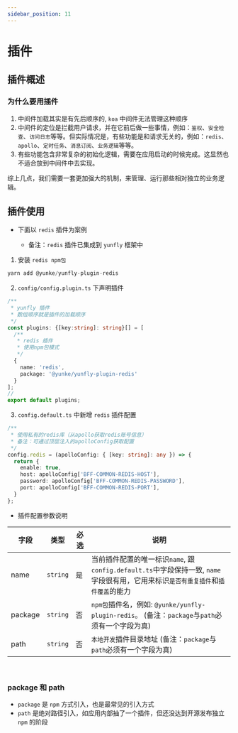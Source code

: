 ```yaml
---
sidebar_position: 11
---
```


# 插件

## 插件概述

### 为什么要用插件

1. 中间件加载其实是有先后顺序的, `koa` 中间件无法管理这种顺序
2. 中间件的定位是拦截用户请求，并在它前后做一些事情，例如：`鉴权`、`安全检查`、`访问日志`等等。但实际情况是，有些功能是和请求无关的，例如：`redis`、`apollo`、`定时任务`、`消息订阅`、`业务逻辑`等等。
3. 有些功能包含非常复杂的初始化逻辑，需要在应用启动的时候完成。这显然也不适合放到中间件中去实现。

综上几点，我们需要一套更加强大的机制，来管理、运行那些相对独立的业务逻辑。

## 插件使用

- 下面以 `redis` 插件为案例

  - 备注：`redis` 插件已集成到 `yunfly` 框架中

1. 安装 `redis npm包`

```ts
yarn add @yunke/yunfly-plugin-redis
```

2. `config/config.plugin.ts` 下声明插件

```ts
/**
 * yunfly 插件
 * 数组顺序就是插件的加载顺序
 */
const plugins: {[key:string]: string}[] = [
  /**
   * redis 插件
   * 使用npm包模式
   */
  {
    name: 'redis',
    package: '@yunke/yunfly-plugin-redis'
  }
];
// 
export default plugins;
```

3. `config.default.ts` 中新增 `redis` 插件配置

```ts
/**
 * 使用私有的redis库（从apollo获取redis账号信息）
 * 备注：可通过顶层注入的apolloConfig获取配置
 */
config.redis = (apolloConfig: { [key: string]: any }) => {
  return {
    enable: true,
    host: apolloConfig['BFF-COMMON-REDIS-HOST'],
    password: apolloConfig['BFF-COMMON-REDIS-PASSWORD'],
    port: apolloConfig['BFF-COMMON-REDIS-PORT'],
  }
};
```

- 插件配置参数说明

| 字段 | 类型 | 必选 | 说明 |
| ------ | ------ |------ |------ |
| name | `string` | 是 | 当前插件配置的唯一标识`name`, 跟`config.default.ts`中字段保持一致, `name` 字段很有用，它用来标识`是否有重复插件`和`插件覆盖`的能力 |
| package | `string` | 否 | `npm包`插件名，例如: `@yunke/yunfly-plugin-redis`。 (备注：`package`与`path`必须有一个字段为真)|
| path | `string` | 否 | `本地开发`插件目录地址 (备注：`package`与`path`必须有一个字段为真)|

<br/>

### package 和 path

- `package` 是 `npm` 方式引入，也是最常见的引入方式
- `path` 是绝对路径引入，如应用内部抽了一个插件，但还没达到开源发布独立 `npm` 的阶段
